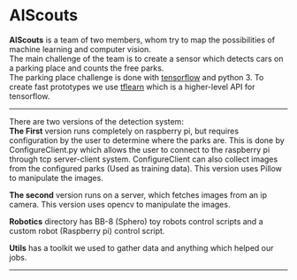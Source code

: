 # AIScouts

**AIScouts** is a team of two members, whom try to map the possibilities of machine learning and computer vision.   
The main challenge of the team is to create a sensor which detects cars on a parking place and counts the free parks.   
The parking place challenge is done with [tensorflow](https://www.tensorflow.org/) and python 3. To create fast prototypes we use [tflearn](http://tflearn.org/) which is a higher-level API for tensorflow.   

---

There are two versions of the detection system:   
**The First** version runs completely on raspberry pi, but requires configuration by the user to determine where the parks are. This is done by ConfigureClient.py which allows the user to connect to the raspberry pi through tcp server-client system. ConfigureClient can also collect images from the configured parks (Used as training data). This version uses Pillow to manipulate the images.   
   
**The second** version runs on a server, which fetches images from an ip camera. This version uses opencv to manipulate the images.    

**Robotics** directory has BB-8 (Sphero) toy robots control scripts and a custom robot (Raspberry pi) control script.   

**Utils** has a toolkit we used to gather data and anything which helped our jobs.   

---
